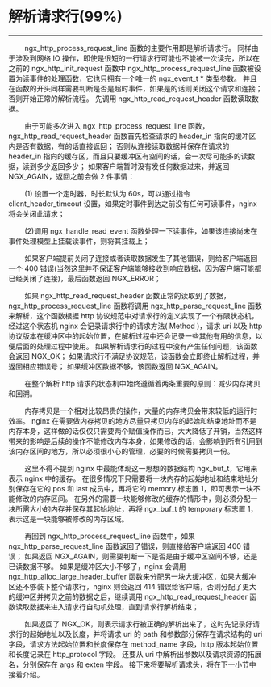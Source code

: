 # 解析请求行(99%)
***

&emsp;&emsp;
ngx_http_process_request_line 函数的主要作用即是解析请求行。
同样由于涉及到网络 IO 操作，即使是很短的一行请求行可能也不能被一次读完，所以在之前的 ngx_http_init_request 函数中 ngx_http_process_request_line 函数被设置为读事件的处理函数，它也只拥有一个唯一的 ngx_event_t * 类型参数。
并且在函数的开头同样需要判断是否是超时事件，如果是的话则关闭这个请求和连接；
否则开始正常的解析流程。
先调用 ngx_http_read_request_header 函数读取数据。

&emsp;&emsp;
由于可能多次进入 ngx_http_process_request_line 函数，ngx_http_read_request_header 函数首先检查请求的 header_in 指向的缓冲区内是否有数据，有的话直接返回；
否则从连接读取数据并保存在请求的 header_in 指向的缓存区，而且只要缓冲区有空间的话，会一次尽可能多的读数据，读到多少返回多少；
如果客户端暂时没有发任何数据过来，并返回 NGX_AGAIN，返回之前会做 2 件事情：

&emsp;&emsp;
(1) 设置一个定时器，时长默认为 60s，可以通过指令 client_header_timeout 设置，如果定时事件到达之前没有任何可读事件，nginx 将会关闭此请求；

&emsp;&emsp;
(2)调用 ngx_handle_read_event 函数处理一下读事件，如果该连接尚未在事件处理模型上挂载读事件，则将其挂载上；

&emsp;&emsp;
如果客户端提前关闭了连接或者读取数据发生了其他错误，则给客户端返回一个 400 错误(当然这里并不保证客户端能够接收到响应数据，因为客户端可能都已经关闭了连接)，最后函数返回 NGX_ERROR；

&emsp;&emsp;
如果 ngx_http_read_request_header 函数正常的读取到了数据，ngx_http_process_request_line 函数将调用 ngx_http_parse_request_line 函数来解析，这个函数根据 http 协议规范中对请求行的定义实现了一个有限状态机，经过这个状态机 nginx 会记录请求行中的请求方法( Method )，请求 uri 以及 http 协议版本在缓冲区中的起始位置，在解析过程中还会记录一些其他有用的信息，以便后面的处理过程中使用。
如果解析请求行的过程中没有产生任何问题，该函数会返回 NGX_OK；
如果请求行不满足协议规范，该函数会立即终止解析过程，并返回相应错误号；
如果缓冲区数据不够，该函数返回 NGX_AGAIN。

&emsp;&emsp;
在整个解析 http 请求的状态机中始终遵循着两条重要的原则：减少内存拷贝和回溯。

&emsp;&emsp;
内存拷贝是一个相对比较昂贵的操作，大量的内存拷贝会带来较低的运行时效率。
nginx 在需要做内存拷贝的地方尽量只拷贝内存的起始和结束地址而不是内存本身，这样做的话仅仅只需要两个赋值操作而已，大大降低了开销，当然这样带来的影响是后续的操作不能修改内存本身，如果修改的话，会影响到所有引用到该内存区间的地方，所以必须很小心的管理，必要的时候需要拷贝一份。

&emsp;&emsp;
这里不得不提到 nginx 中最能体现这一思想的数据结构 ngx_buf_t，它用来表示 nginx 中的缓存。
在很多情况下只需要将一块内存的起始地址和结束地址分别保存在它的 pos 和 last 成员中，再将它的 memory 标志置 1，即可表示一块不能修改的内存区间。
在另外的需要一块能够修改的缓存的情形中，则必须分配一块所需大小的内存并保存其起始地址，再将 ngx_buf_t 的 temporary 标志置 1，表示这是一块能够被修改的内存区域。

&emsp;&emsp;
再回到 ngx_http_process_request_line 函数中，如果 ngx_http_parse_request_line 函数返回了错误，则直接给客户端返回 400 错误；
如果返回 NGX_AGAIN，则需要判断一下是否是由于缓冲区空间不够，还是已读数据不够。
如果是缓冲区大小不够了，nginx 会调用 ngx_http_alloc_large_header_buffer 函数来分配另一块大缓冲区，如果大缓冲区还不够装下整个请求行，nginx 则会返回 414 错误给客户端，否则分配了更大的缓冲区并拷贝之前的数据之后，继续调用 ngx_http_read_request_header 函数读取数据来进入请求行自动机处理，直到请求行解析结束；

&emsp;&emsp;
如果返回了 NGX_OK，则表示请求行被正确的解析出来了，这时先记录好请求行的起始地址以及长度，并将请求 uri 的 path 和参数部分保存在请求结构的 uri 字段，请求方法起始位置和长度保存在 method_name 字段，http 版本起始位置和长度记录在 http_protocol 字段。
还要从 uri 中解析出参数以及请求资源的拓展名，分别保存在 args 和 exten 字段。
接下来将要解析请求头，将在下一小节中接着介绍。